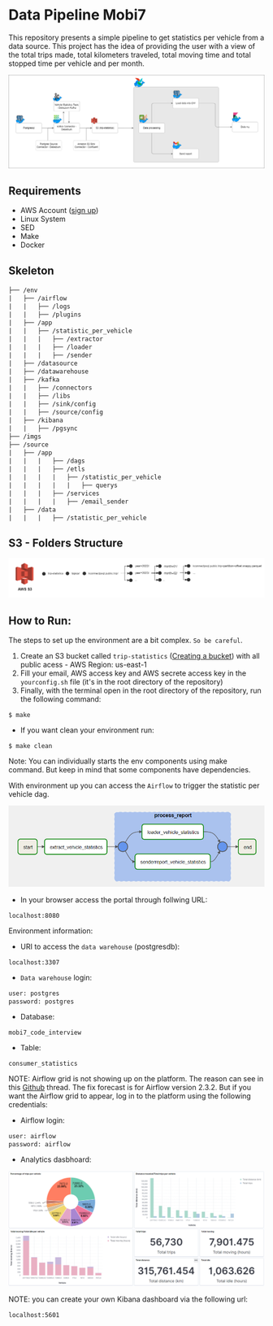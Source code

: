 # Data Pipeline Mobi7

This repository presents a simple pipeline to get statistics per vehicle from a data source. This project has the idea of providing the user with a view of the total trips made, total kilometers traveled, total moving time and total stopped time per vehicle and per month.

![infra-diagram](imgs/pipeline-diagram.png) 

## Requirements
* AWS Account ([sign up](https://aws.amazon.com/pt/free/?trk=eb5111a8-7144-44a0-b89b-294d1572e79e&sc_channel=ps&sc_campaign=acquisition&sc_medium=ACQ-P|PS-GO|Brand|Desktop|SU|Core-Main|Core|BR|EN|Text|PH&s_kwcid=AL!4422!3!507891927296!p!!g!!aws&ef_id=CjwKCAjw9NeXBhAMEiwAbaY4lov5VSOMQRe3mwLVOR3lq0BIXjWjNz9XPqdfNmihktN5Hu2vfoBKfhoC_4gQAvD_BwE:G:s&s_kwcid=AL!4422!3!507891927296!p!!g!!aws&all-free-tier.sort-by=item.additionalFields.SortRank&all-free-tier.sort-order=asc&awsf.Free%20Tier%20Types=*all&awsf.Free%20Tier%20Categories=*all))
* Linux System
* SED
* Make
* Docker

## Skeleton
```
├── /env
|   ├── /airflow
|   |   ├── /logs
|   |   ├── /plugins
|   ├── /app
|   |   ├── /statistic_per_vehicle
|   |   |   ├── /extractor
|   |   |   ├── /loader
|   |   |   ├── /sender
|   ├── /datasource
|   ├── /datawarehouse
|   ├── /kafka
|   |   ├── /connectors
|   |   ├── /libs
|   |   ├── /sink/config
|   |   ├── /source/config
|   ├── /kibana
|   |   ├── /pgsync
├── /imgs
├── /source
|   ├── /app
|   |   |   ├── /dags
|   |   |   ├── /etls
|   |   |   |   ├── /statistic_per_vehicle
|   |   |   |   |   ├── querys
|   |   |   ├── /services
|   |   |   |   ├── /email_sender
|   ├── /data
|   |   |   ├── /statistic_per_vehicle
```

## S3 - Folders Structure 
![s3-structure](imgs/s3-structure.png) 

## How to Run:
The steps to set up the environment are a bit complex. ```So be careful```.

1. Create an S3 bucket called ```trip-statistics``` ([Creating a bucket](https://docs.aws.amazon.com/AmazonS3/latest/userguide/create-bucket-overview.html)) with all public acess - AWS Region: us-east-1
2. Fill your email, AWS access key and AWS secrete access key in the ```yourconfig.sh``` file (it's in the root directory of the repository)
3. Finally, with the terminal open in the root directory of the repository, run the following command:
```
$ make
```
* If you want clean your environment run:
```
$ make clean
```

Note: You can individually starts the env components using make command. But keep in mind that some components have dependencies.

With environment up you can access the ```Airflow``` to trigger the statistic per vehicle dag.

![analytics-dashboard](imgs/etl-flow.png)

* In your browser access the portal through follwing URL:
```
localhost:8080
```

Environment information:
* URI to access the ```data warehouse``` (postgresdb):
```
localhost:3307
```

* ```Data warehouse``` login:
```
user: postgres
password: postgres
```

* Database:
```
mobi7_code_interview
```
* Table:
```
consumer_statistics
```

NOTE: Airflow grid is not showing up on the platform. The reason can see in this [Github](https://github.com/apache/airflow/discussions/23908) thread. The fix forecast is for Airflow version 2.3.2. But if you want the Airflow grid to appear, log in to the platform using the following credentials:

* Airflow login:
```
user: airflow
password: airflow
```

* Analytics dasbhoard:

![analytics-dashboard](imgs/analytics-dashboard.png)

NOTE: you can create your own Kibana dashboard via the following url:

```
localhost:5601
```